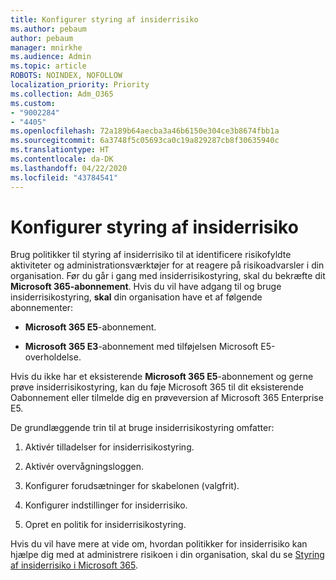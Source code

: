 ```yaml
---
title: Konfigurer styring af insiderrisiko
ms.author: pebaum
author: pebaum
manager: mnirkhe
ms.audience: Admin
ms.topic: article
ROBOTS: NOINDEX, NOFOLLOW
localization_priority: Priority
ms.collection: Adm_O365
ms.custom:
- "9002284"
- "4405"
ms.openlocfilehash: 72a189b64aecba3a46b6150e304ce3b8674fbb1a
ms.sourcegitcommit: 6a3748f5c05693ca0c19a829287cb8f30635940c
ms.translationtype: HT
ms.contentlocale: da-DK
ms.lasthandoff: 04/22/2020
ms.locfileid: "43784541"
---
```

# <a name="set-up-insider-risk-management"></a>Konfigurer styring af insiderrisiko

Brug politikker til styring af insiderrisiko til at identificere risikofyldte aktiviteter og administrationsværktøjer for at reagere på risikoadvarsler i din organisation. Før du går i gang med insiderrisikostyring, skal du bekræfte dit **Microsoft 365-abonnement**. Hvis du vil have adgang til og bruge insiderrisikostyring, **skal** din organisation have et af følgende abonnementer:

- **Microsoft 365 E5**-abonnement.

- **Microsoft 365 E3**-abonnement med tilføjelsen Microsoft E5-overholdelse.

Hvis du ikke har et eksisterende **Microsoft 365 E5**-abonnement og gerne prøve insiderrisikostyring, kan du føje Microsoft 365 til dit eksisterende Oabonnement eller tilmelde dig en prøveversion af Microsoft 365 Enterprise E5.

De grundlæggende trin til at bruge insiderrisikostyring omfatter:

1. Aktivér tilladelser for insiderrisikostyring.

2. Aktivér overvågningsloggen.

3. Konfigurer forudsætninger for skabelonen (valgfrit).

4. Konfigurer indstillinger for insiderrisiko.

5. Opret en politik for insiderrisikostyring.

Hvis du vil have mere at vide om, hvordan politikker for insiderrisiko kan hjælpe dig med at administrere risikoen i din organisation, skal du se [Styring af insiderrisiko i Microsoft 365](https://go.microsoft.com/fwlink/?linkid=2123907).
